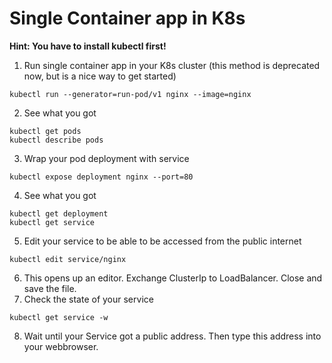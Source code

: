 # Single Container app in K8s

**Hint: You have to install kubectl first!**

1. Run single container app in your K8s cluster (this method is deprecated now, but is a nice way to get started)
```
kubectl run --generator=run-pod/v1 nginx --image=nginx
```
2. See what you got
```
kubectl get pods  
kubectl describe pods
```
3. Wrap your pod deployment with service 
```
kubectl expose deployment nginx --port=80
```
4. See what you got
```
kubectl get deployment
kubectl get service
```
5. Edit your service to be able to be accessed from the public internet
```
kubectl edit service/nginx
```
6. This opens up an editor. Exchange ClusterIp to LoadBalancer. Close and save the file.
7. Check the state of your service
```
kubectl get service -w
```
8. Wait until your Service got a public address. Then type this address into your webbrowser.
